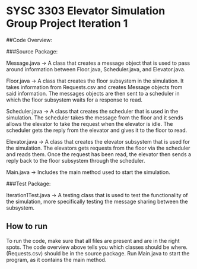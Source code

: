 # SYSC 3303 Elevator Simulation Group Project Iteration 1

##Code Overview:

###Source Package:

Message.java -> A class that creates a message object that is used to pass around information between Floor.java, Scheduler.java, and Elevator.java.

Floor.java -> A class that creates the floor subsystem in the simulation. It takes information from Requests.csv and creates Message objects from said information. The messages objects are then sent to a scheduler in which the floor subsystem waits for a response to read.

Scheduler.java -> A class that creates the scheduler that is used in the simulation. The scheduler takes the message from the floor and it sends allows the elevator to take the request when the elevator is idle. The scheduler gets the reply from the elevator and gives it to the floor to read.

Elevator.java -> A class that creates the elevator subsystem that is used for the simulation. The elevators gets requests from the floor via the scheduler and reads them. Once the request has been read, the elevator then sends a reply back to the floor subsystem through the scheduler.

Main.java -> Includes the main method used to start the simulation.


###Test Package:

Iteration1Test.java -> A testing class that is used to test the functionality of the simulation, more specifically testing the message sharing between the subsystem.

## How to run
To run the code, make sure that all files are present and are in the right spots. The code overview above tells you which classes should be where. (Requests.csv) should be in the source package. Run Main.java to start the program, as it contains the main method.

